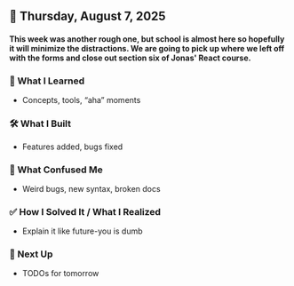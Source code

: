 ## 📅 Thursday, August 7, 2025

#### This week was another rough one, but school is almost here so hopefully it will minimize the distractions. We are going to pick up where we left off with the forms and close out section six of Jonas' React course.

### 🧠 What I Learned
- Concepts, tools, “aha” moments

### 🛠️ What I Built
- Features added, bugs fixed

### 🧨 What Confused Me
- Weird bugs, new syntax, broken docs

### ✅ How I Solved It / What I Realized
- Explain it like future-you is dumb

### 📌 Next Up
- TODOs for tomorrow
